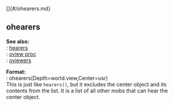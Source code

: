 []{#/ohearers.md}    
## ohearers    
**See also:**    
:   [hearers](/proc/hearers)    
:   [oview proc](/proc/oview)    
:   [oviewers](/proc/oviewers)    
<!-- -->    
**Format:**    
:   ohearers(Depth=world.view,Center=usr)    
This is just like `hearers()`, but it excludes the center object and its    
contents from the list. It is a list of all other mobs that can hear the    
center object.  